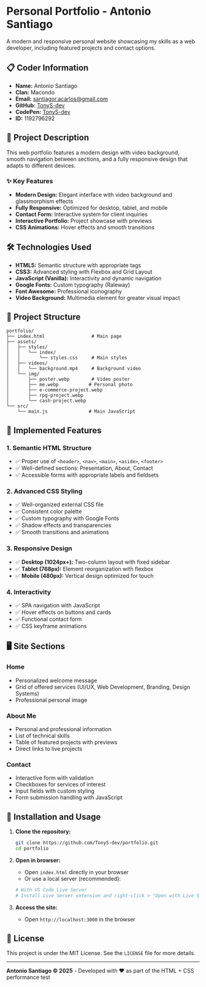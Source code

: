 # Personal Portfolio - Antonio Santiago

A modern and responsive personal website showcasing my skills as a web developer, including featured projects and contact options.

## 📋 Coder Information

- **Name:** Antonio Santiago
- **Clan:** Macondo
- **Email:** santiagor.acarlos@gmail.com
- **GitHub:** [TonyS-dev](https://github.com/TonyS-dev)
- **CodePen:** [TonyS-dev](https://codepen.io/TonyS-dev)
- **ID:** 1192796292
  
## 🚀 Project Description

This web portfolio features a modern design with video background, smooth navigation between sections, and a fully responsive design that adapts to different devices.

### ✨ Key Features

- **Modern Design:** Elegant interface with video background and glassmorphism effects
- **Fully Responsive:** Optimized for desktop, tablet, and mobile
- **Contact Form:** Interactive system for client inquiries
- **Interactive Portfolio:** Project showcase with previews
- **CSS Animations:** Hover effects and smooth transitions

## 🛠️ Technologies Used

- **HTML5:** Semantic structure with appropriate tags
- **CSS3:** Advanced styling with Flexbox and Grid Layout
- **JavaScript (Vanilla):** Interactivity and dynamic navigation
- **Google Fonts:** Custom typography (Raleway)
- **Font Awesome:** Professional iconography
- **Video Background:** Multimedia element for greater visual impact

## 📁 Project Structure

```
portfolio/
├── index.html                 # Main page
├── assets/
│   ├── styles/
│   │   └── index/
│   │       └── styles.css     # Main styles
│   ├── videos/
│   │   └── background.mp4     # Background video
│   └── img/
│       ├── poster.webp        # Video poster
│       ├── me.webp           # Personal photo
│       ├── e-commerce-project.webp
│       ├── rpg-project.webp
│       └── cash-project.webp
└── src/
    └── main.js               # Main JavaScript
```

## 🎯 Implemented Features

### 1. Semantic HTML Structure
- ✅ Proper use of `<header>`, `<nav>`, `<main>`, `<aside>`, `<footer>`
- ✅ Well-defined sections: Presentation, About, Contact
- ✅ Accessible forms with appropriate labels and fieldsets

### 2. Advanced CSS Styling
- ✅ Well-organized external CSS file
- ✅ Consistent color palette
- ✅ Custom typography with Google Fonts
- ✅ Shadow effects and transparencies
- ✅ Smooth transitions and animations

### 3. Responsive Design
- ✅ **Desktop (1024px+):** Two-column layout with fixed sidebar
- ✅ **Tablet (768px):** Element reorganization with flexbox
- ✅ **Mobile (480px):** Vertical design optimized for touch

### 4. Interactivity
- ✅ SPA navigation with JavaScript
- ✅ Hover effects on buttons and cards
- ✅ Functional contact form
- ✅ CSS keyframe animations

## 🖥️ Site Sections

### Home
- Personalized welcome message
- Grid of offered services (UI/UX, Web Development, Branding, Design Systems)
- Professional personal image

### About Me
- Personal and professional information
- List of technical skills
- Table of featured projects with previews
- Direct links to live projects

### Contact
- Interactive form with validation
- Checkboxes for services of interest
- Input fields with custom styling
- Form submission handling with JavaScript

## 🚀 Installation and Usage

1. **Clone the repository:**
   ```bash
   git clone https://github.com/TonyS-dev/portfolio.git
   cd portfolio
   ```

2. **Open in browser:**
   - Open `index.html` directly in your browser
   - Or use a local server (recommended):
   ```bash
   # With VS Code Live Server
   # Install Live Server extension and right-click > "Open with Live Server"
   ```

3. **Access the site:**
   - Open `http://localhost:3000` in the browser

## 📄 License

This project is under the MIT License. See the `LICENSE` file for more details.

---

**Antonio Santiago © 2025** - Developed with ❤️ as part of the HTML + CSS performance test

